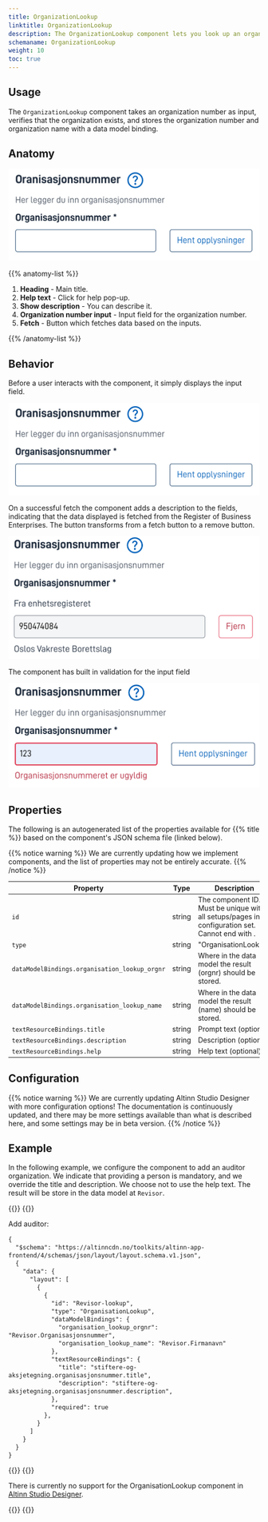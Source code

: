 ```yaml
---
title: OrganizationLookup
linktitle: OrganizationLookup
description: The OrganizationLookup component lets you look up an organization within The Central Coordinating Register for Legal Entities by its organization number.
schemaname: OrganizationLookup
weight: 10
toc: true
---
```


## Usage

The `OrganizationLookup` component takes an organization number as input, verifies that the organization exists, and stores the 
organization number and organization name with a data model binding.

## Anatomy

![Organization lookup component](image.png)

{{% anatomy-list %}}

1. **Heading** - Main title.
2. **Help text** - Click for help pop-up.
3. **Show description** - You can describe it.
4. **Organization number input** - Input field for the organization number.
5. **Fetch** - Button which fetches data based on the inputs.

{{% /anatomy-list %}}

## Behavior

Before a user interacts with the component, it simply displays the input field.

![Input field for organization number and a fetch button](image.png)

On a successful fetch the component adds a description to the fields, indicating that the data displayed is fetched from 
the Register of Business Enterprises. The button transforms from a fetch button to a remove button.

![Locked input field, button changed from "fetch" to "remove"](image-1.png)

The component has built in validation for the input field

![Validation of the input field](image-2.png)

## Properties

The following is an autogenerated list of the properties available for {{% title %}} based on the component's JSON schema file (linked below).

{{% notice warning %}}
We are currently updating how we implement components, and the list of properties may not be entirely accurate.
{{% /notice %}}

| **Property**                                   | **Type** | **Description**                                                                                                    |
| ---------------------------------------------- | -------- | ------------------------------------------------------------------------------------------------------------------ |
| `id`                                           | string   | The component ID. Must be unique within all setups/pages in a configuration set. Cannot end with <hyphen><number>. |
| `type`                                         | string   | "OrganisationLookup"                                                                                                     |
| `dataModelBindings.organisation_lookup_orgnr`  | string   | Where in the data model the result (orgnr) should be stored.                                                         |
| `dataModelBindings.organisation_lookup_name`   | string   | Where in the data model the result (name) should be stored.                                                        |
| `textResourceBindings.title`                   | string   | Prompt text (optional)                                                                                             |
| `textResourceBindings.description`             | string   | Description (optional)                                                                                             |
| `textResourceBindings.help`                    | string   | Help text (optional)    

## Configuration

{{% notice warning %}}
We are currently updating Altinn Studio Designer with more configuration options!
The documentation is continuously updated, and there may be more settings available than what is described here, and some settings may be in beta version.
{{% /notice %}}

## Example

In the following example, we configure the component to add an auditor organization.
We indicate that providing a person is mandatory, and we override the title and description.
We choose not to use the help text.
The result will be store in the data model at `Revisor`.

{{<content-version-selector classes="border-box">}}
{{<content-version-container version-label="Code">}}

Add auditor:

```json{hl_lines="6-"}
{
  "$schema": "https://altinncdn.no/toolkits/altinn-app-frontend/4/schemas/json/layout/layout.schema.v1.json",
  {
    "data": {
      "layout": [
        {
          {
            "id": "Revisor-lookup",
            "type": "OrganisationLookup",
            "dataModelBindings": {
              "organisation_lookup_orgnr": "Revisor.Organisasjonsnummer",
              "organisation_lookup_name": "Revisor.Firmanavn"
            },
            "textResourceBindings": {
              "title": "stiftere-og-aksjetegning.organisasjonsnummer.title",
              "description": "stiftere-og-aksjetegning.organisasjonsnummer.description",
            },
            "required": true
          },
        }
      ]
    }
  }
}
```

{{</content-version-container>}}
{{<content-version-container version-label="Altinn Studio Designer">}}

There is currently no support for the OrganisationLookup component in [Altinn Studio Designer](/en/altinn-studio/v8/getting-started/).

{{</content-version-container>}}
{{</content-version-selector>}}